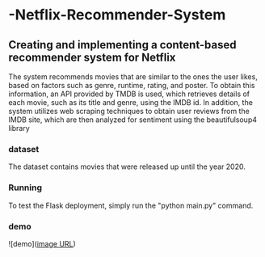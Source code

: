 # -Netflix-Recommender-System

## Creating and implementing a content-based recommender system for Netflix

The system recommends movies that are similar to the ones the user likes, based on factors such as genre, runtime, rating, and poster. To obtain this information, an API provided by TMDB is used, which retrieves details of each movie, such as its title and genre, using the IMDB id. In addition, the system utilizes web scraping techniques to obtain user reviews from the IMDB site, which are then analyzed for sentiment using the beautifulsoup4 library

### dataset
The dataset contains movies that were released up until the year 2020.

### Running
To test the Flask deployment, simply run the "python main.py" command.

### demo
![demo]([image URL](/main/static/pic.jpg))

